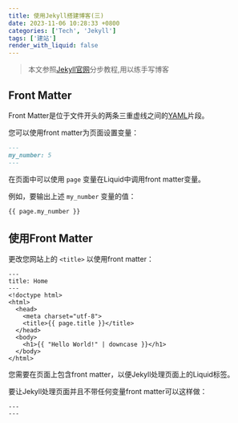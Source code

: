 ```yaml
---
title: 使用Jekyll搭建博客(三)
date: 2023-11-06 10:28:33 +0800
categories: ['Tech', 'Jekyll']
tags: ['建站']
render_with_liquid: false
---
```


> 本文参照[Jekyll官网](https://jekyllrb.com/docs/)分步教程,用以练手写博客



## Front Matter

Front Matter是位于文件开头的两条三重虚线之间的[YAML](http://yaml.org/)片段。

您可以使用front matter为页面设置变量：

```markdown
---
my_number: 5
---
```

在页面中可以使用 `page` 变量在Liquid中调用front matter变量。

例如，要输出上述 `my_number` 变量的值：

```markdown
{{ page.my_number }}
```



## 使用Front Matter

更改您网站上的 `<title>` 以使用front matter：

```
---
title: Home
---
<!doctype html>
<html>
  <head>
    <meta charset="utf-8">
    <title>{{ page.title }}</title>
  </head>
  <body>
    <h1>{{ "Hello World!" | downcase }}</h1>
  </body>
</html>
```

您需要在页面上包含front matter，以便Jekyll处理页面上的Liquid标签。

要让Jekyll处理页面并且不带任何变量front matter可以这样做：

```
---
---
```
